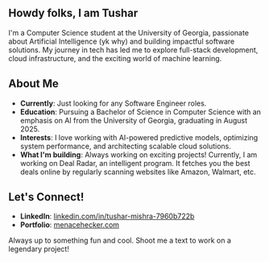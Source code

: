 ## Howdy folks, I am Tushar

I'm a Computer Science student at the University of Georgia, passionate about Artificial Intelligence (yk why) and building impactful software solutions. My journey in tech has led me to explore full-stack development, cloud infrastructure, and the exciting world of machine learning.

## About Me

* **Currently**: Just looking for any Software Engineer roles.
* **Education**: Pursuing a Bachelor of Science in Computer Science with an emphasis on AI from the University of Georgia, graduating in August 2025.
* **Interests**: I love working with AI-powered predictive models, optimizing system performance, and architecting scalable cloud solutions.
* **What I'm building**: Always working on exciting projects! Currently, I am working on Deal Radar, an intelligent program. It fetches you the best deals online by regularly scanning websites like Amazon, Walmart, etc. 

## Let's Connect!

* **LinkedIn**: [linkedin.com/in/tushar-mishra-7960b722b](https://www.linkedin.com/in/tushar-mishra-7960b722b)
* **Portfolio**: [menacehecker.com](https://www.menacehecker.com)

Always up to something fun and cool. Shoot me a text to work on a legendary project! 
